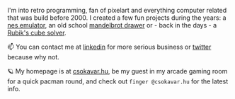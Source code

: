 I'm into retro programming, fan of pixelart and everything computer related that was build before 2000. I created a few fun projects during the years: a [nes emulator](https://nes.csokavar.hu), an old school [mandelbrot drawer](https://mandelbrot.csokavar.hu) or - back in the days -  a [Rubik's cube solver](https://rubik.csokavar.hu).

📫 You can contact me at [linkedin](https://www.linkedin.com/in/ncsdavid/) for more serious business or [twitter](https://twitter.com/encse) because why not.

 🪐 My homepage is at [csokavar.hu](https://csokavar.hu/about), be my guest in my arcade gaming room for a quick pacman round, and check out `finger @csokavar.hu` for the latest info.
